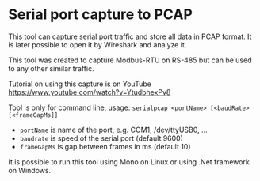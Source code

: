 Serial port capture to PCAP
===========

This tool can capture serial port traffic and store all data in PCAP format. It is later possible to open it by Wireshark and analyze it.

This tool was created to capture Modbus-RTU on RS-485 but can be used to any other similar traffic.

Tutorial on using this capture is on YouTube https://www.youtube.com/watch?v=YtudbhexPv8

Tool is only for command line,
usage: `serialpcap <portName> [<baudRate> [<frameGapMs]]`

- `portName` is name of the port, e.g. COM1, /dev/ttyUSB0, ...
- `baudrate` is speed of the serial port (default 9600)
- `frameGapMs` is gap between frames in ms (default 10)

It is possible to run this tool using Mono on Linux or using .Net framework on Windows.
